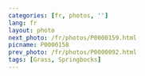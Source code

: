 ```yaml
---
categories: [fr, photos, '']
lang: fr
layout: photo
next_photo: /fr/photos/P0000159.html
picname: P0000158
prev_photo: /fr/photos/P0000092.html
tags: [Grass, Springbocks]
---
```

